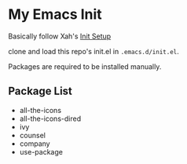 # My Emacs Init

Basically follow Xah's [Init Setup](http://ergoemacs.org/emacs/emacs_init_index.html)

clone and load this repo's init.el in `.emacs.d/init.el`.

Packages are required to be installed manually.

## Package List

- all-the-icons
- all-the-icons-dired
- ivy
- counsel
- company
- use-package